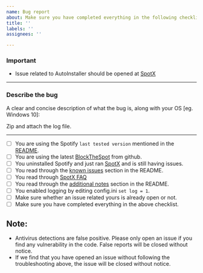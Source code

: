 ```yaml
---
name: Bug report
about: Make sure you have completed everything in the following checklist.
title: ''
labels: ''
assignees: ''

---
```


### Important
- Issue related to AutoInstaller should be opened at [SpotX](https://github.com/amd64fox/SpotX)

---
### Describe the bug
A clear and concise description of what the bug is, along with your OS [eg. Windows 10]:

Zip and attach the log file.

---

 - [ ] You are using the Spotify `last tested version` mentioned in the [README](https://github.com/mrpond/BlockTheSpot/blob/master/README.md).
 - [ ] You are using the latest [BlockTheSpot](https://www.github.com/mrpond/BlockTheSpot/releases) from github.
 - [ ] You uninstalled Spotify and just ran [SpotX](https://raw.githack.com/amd64fox/SpotX/main/scripts/Install_Basic.bat) and is still having issues.
 - [ ] You read through the [known issues](https://github.com/mrpond/BlockTheSpot/blob/master/README.md#known-issues) section in the README.
 - [ ] You read through [SpotX FAQ](https://telegra.ph/SpotX-FAQ-09-19#I-get-the-error-%22The-remote-name-could-not-be-resolved%22-while-running-the-install)
 - [ ] You read through the [additional notes](https://github.com/mrpond/BlockTheSpot/blob/master/README.md#additional-notes) section in the README.
 - [ ] You enabled logging by editing config.ini `set log = 1`.
 - [ ] Make sure whether an issue related yours is already open or not.
 - [ ] Make sure you have completed everything in the above checklist.

## Note: 
- Antivirus detections are false positive. Please only open an issue if you find any vulnerability in the code. False reports will be closed without notice.
- If we find that you have opened an issue without following the troubleshooting above, the issue will be closed without notice.

<!-- Remove this line and 

## Feature Request 
Provide a detailed explanation of the requested feature and its use case. Feature should be present in the Premium version of Spotify.

this line to enable feature request.--->
